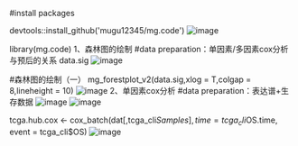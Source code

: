 #install packages

devtools::install_github('mugu12345/mg.code')
![image](https://user-images.githubusercontent.com/116777684/198206496-189af2de-0bb8-43e6-b05a-45e94e92a36b.png)


library(mg.code)
1、森林图的绘制
#data preparation：单因素/多因素cox分析与预后的关系
data.sig
![image](https://user-images.githubusercontent.com/116777684/198207530-1d2ed52f-02f6-4d2a-86d9-832d1cefdfb7.png)

#森林图的绘制（一）
mg_forestplot_v2(data.sig,xlog = T,colgap = 8,lineheight = 10)
![image](https://user-images.githubusercontent.com/116777684/198207165-134a6fb3-e7e2-4718-8cea-b7b41f3f685b.png)
2、单因素cox分析
#data preparation：表达谱+生存数据
![image](https://user-images.githubusercontent.com/116777684/198207982-32a28e31-a372-40b5-983c-7d119726e60d.png)
![image](https://user-images.githubusercontent.com/116777684/198208025-0af4b7eb-7503-4f98-aa9c-8c30f752b2ce.png)

tcga.hub.cox <- cox_batch(dat[,tcga_cli$Samples],
                          time = tcga_cli$OS.time,
                          event = tcga_cli$OS)
![image](https://user-images.githubusercontent.com/116777684/198208170-bd98e9dc-726d-4606-9bb6-a2f350564eb2.png)




